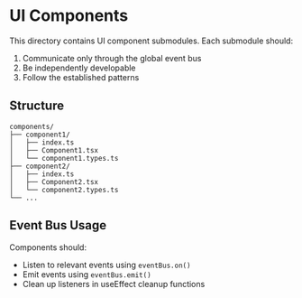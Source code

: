# UI Components

This directory contains UI component submodules. Each submodule should:

1. Communicate only through the global event bus
2. Be independently developable 
3. Follow the established patterns

## Structure

```
components/
├── component1/
│   ├── index.ts
│   ├── Component1.tsx
│   └── component1.types.ts
├── component2/
│   ├── index.ts
│   ├── Component2.tsx
│   └── component2.types.ts
└── ...
```

## Event Bus Usage

Components should:
- Listen to relevant events using `eventBus.on()`
- Emit events using `eventBus.emit()`
- Clean up listeners in useEffect cleanup functions